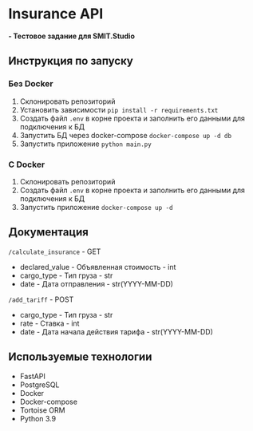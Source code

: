 # Insurance API

**- Тестовое задание для SMIT.Studio**

## Инструкция по запуску

### Без Docker

1. Склонировать репозиторий
2. Установить зависимости `pip install -r requirements.txt`
3. Создать файл `.env` в корне проекта и заполнить его данными для подключения к БД
4. Запустить БД через docker-compose `docker-compose up -d db`
5. Запустить приложение `python main.py`

### С Docker

1. Склонировать репозиторий
2. Создать файл `.env` в корне проекта и заполнить его данными для подключения к БД
3. Запустить приложение `docker-compose up -d`

## Документация

`/calculate_insurance` - GET 
- declared_value - Объявленная стоимость - int
- cargo_type - Тип груза - str
- date - Дата отправления - str(YYYY-MM-DD)

`/add_tariff` - POST
- cargo_type - Тип груза - str
- rate - Ставка - int
- date - Дата начала действия тарифа - str(YYYY-MM-DD)

## Используемые технологии
- FastAPI
- PostgreSQL
- Docker
- Docker-compose
- Tortoise ORM
- Python 3.9
